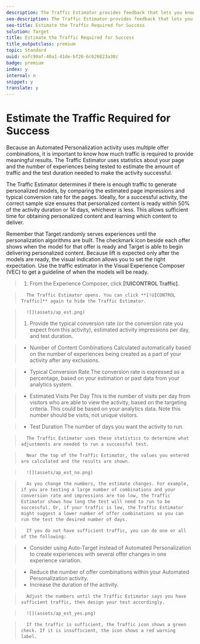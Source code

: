 ```yaml
---
description: The Traffic Estimator provides feedback that lets you know whether you have sufficient traffic for your activity to succeed.
seo-description: The Traffic Estimator provides feedback that lets you know whether you have sufficient traffic for your activity to succeed.
seo-title: Estimate the Traffic Required for Success
solution: Target
title: Estimate the Traffic Required for Success
title_outputclass: premium
topic: Standard
uuid: eafc90af-40a1-41de-bf26-6c626823a38c
badge: premium
index: y
internal: n
snippet: y
translate: y
---
```


# Estimate the Traffic Required for Success

Because an Automated Personalization activity uses multiple offer combinations, it is important to know how much traffic is required to provide meaningful results. The Traffic Estimator uses statistics about your page and the number of experiences being tested to estimate the amount of traffic and the test duration needed to make the activity successful. 

The Traffic Estimator determines if there is enough traffic to generate personalized models, by comparing the estimated page impressions and typical conversion rate for the pages. Ideally, for a successful activity, the correct sample size ensures that personalized content is ready within 50% of the activity duration or 14 days, whichever is less. This allows sufficient time for obtaining personalized content and learning which content to deliver. 

Remember that Target randomly serves experiences until the personalization algorithms are built. The checkmark icon beside each offer shows when the model for that offer is ready and Target is able to begin delivering personalized content. Because lift is expected only after the models are ready, the visual indication allows you to set the right expectation. Use the traffic estimator in the Visual Experience Composer (VEC) to get a guideline of when the models will be ready. 

>1. From the Experience Composer, click **[!UICONTROL  Traffic]**.

>       The Traffic Estimator opens. You can click **[!UICONTROL  Traffic]** again to hide the Traffic Estimator. 

>       ![](assets/ap_est.png) 
>1. Provide the typical conversion rate (or the conversion rate you expect from this activity), estimated activity impressions per day, and test duration.

>    
>    * Number of Content Combinations Calculated automatically based on the number of experiences being created as a part of your activity after any exclusions. 

>    * Typical Conversion Rate The conversion rate is expressed as a percentage, based on your estimation or past data from your analytics system. 

>    * Estimated Visits Per Day This is the number of visits per day from visitors who are able to view the activity, based on the targeting criteria. This could be based on your analytics data. Note this number should be visits, not unique visitors. 

>    * Test Duration The number of days you want the activity to run. 



>       The Traffic Estimator uses these statistics to determine what adjustments are needed to run a successful test. 

>       Near the top of the Traffic Estimator, the values you entered are calculated and the results are shown. 

>       ![](assets/ap_est_no.png) 

>       As you change the numbers, the estimate changes. For example, if you are testing a large number of combinations and your conversion rate and impressions are too low, the Traffic Estimator shows how long the test will need to run to be successful. Or, if your traffic is low, the Traffic Estimator might suggest a lower number of offer combinations so you can run the test the desired number of days. 

>       If you do not have sufficient traffic, you can do one or all of the following: 

>    
>    * Consider using Auto-Target instead of Automated Personalization to create experiences with several offer changes in one experience variation. 

>    * Reduce the number of offer combinations within your Automated Personalization activity.
>    * Increase the duration of the activity. 



>       Adjust the numbers until the Traffic Estimator says you have sufficient traffic, then design your test accordingly. 

>       ![](assets/ap_est_yes.png) 

>       If the traffic is sufficient, the Traffic icon shows a green check. If it is insufficient, the icon shows a red warning label. 

